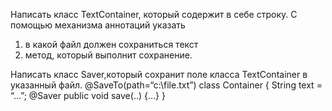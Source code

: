 Написать класс TextContainer, который содержит в себе строку. С помощью механизма аннотаций указать
1) в какой файл должен сохраниться текст 
2) метод, который выполнит сохранение. 

Написать класс Saver,который сохранит поле класса TextContainer в указанный файл.
@SaveTo(path=“c:\\file.txt”)
class Container {
String text = “…”;
@Saver
public void save(..) {…}
} 